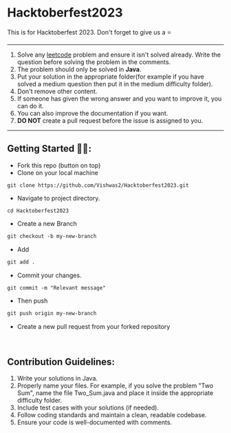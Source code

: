 # Hacktoberfest2023
This is for Hacktoberfest 2023. Don't forget to give us a ⭐
***
1. Solve any [leetcode](https://www.leetcode.com/) problem and ensure it isn't solved already. Write the question before solving the problem in the comments.
2. The problem should only be solved in **Java**.
3. Put your solution in the appropriate folder(for example if you have solved a medium question then put it in the medium difficulty folder).
4. Don't remove other content.
5. If someone has given the wrong answer and you want to improve it, you can do it.
6. You can also improve the documentation if you want.
7. **DO NOT** create a pull request before the issue is assigned to you.
***
## Getting Started 🤩🤗:

- Fork this repo (button on top)
- Clone on your local machine

```terminal
git clone https://github.com/Vishwas2/Hacktoberfest2023.git
```
- Navigate to project directory.
```terminal
cd Hacktoberfest2023
```

- Create a new Branch

```markdown
git checkout -b my-new-branch
```
- Add
```markdown
git add .
```
- Commit your changes.

```markdown
git commit -m "Relevant message"
```
- Then push 
```markdown
git push origin my-new-branch
```


- Create a new pull request from your forked repository

<br>

## Contribution Guidelines:
1. Write your solutions in Java.
2. Properly name your files. For example, if you solve the problem "Two Sum", name the file Two_Sum.java and place it inside the appropriate difficulty folder.
3. Include test cases with your solutions (if needed).
4. Follow coding standards and maintain a clean, readable codebase.
5. Ensure your code is well-documented with comments.
